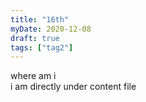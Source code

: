 ```yaml
---
title: "16th"
myDate: 2020-12-08
draft: true
tags: ["tag2"]
---
```


where am i   
i am directly under content file
